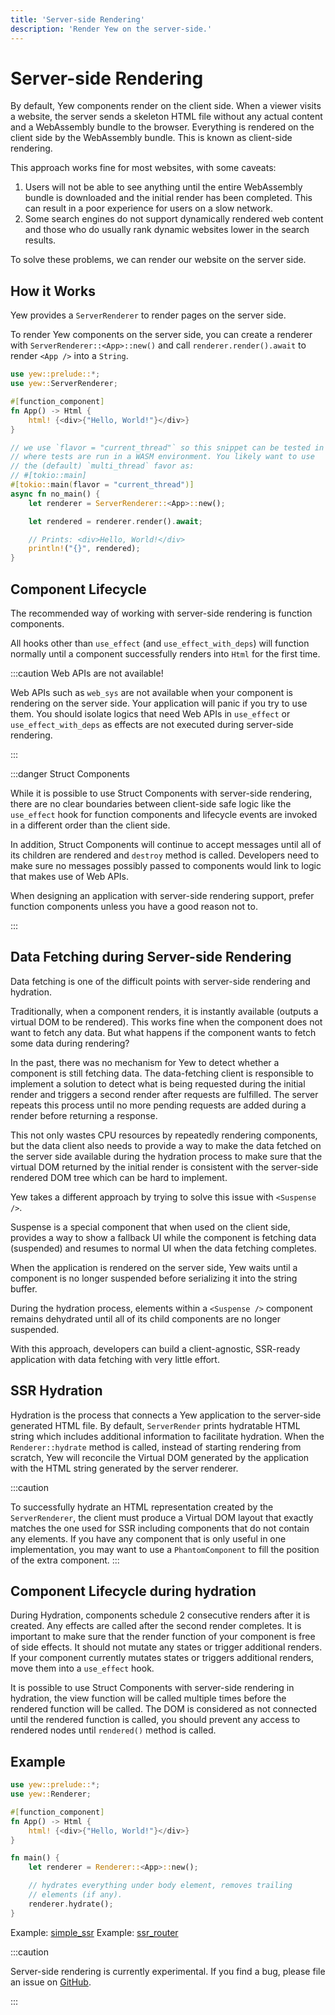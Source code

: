 ```yaml
---
title: 'Server-side Rendering'
description: 'Render Yew on the server-side.'
---
```


# Server-side Rendering

By default, Yew components render on the client side. When a viewer
visits a website, the server sends a skeleton HTML file without any actual
content and a WebAssembly bundle to the browser.
Everything is rendered on the client side by the WebAssembly
bundle. This is known as client-side rendering.

This approach works fine for most websites, with some caveats:

1. Users will not be able to see anything until the entire WebAssembly
   bundle is downloaded and the initial render has been completed.
   This can result in a poor experience for users on a slow network.
2. Some search engines do not support dynamically rendered web content and
   those who do usually rank dynamic websites lower in the search results.

To solve these problems, we can render our website on the server side.

## How it Works

Yew provides a `ServerRenderer` to render pages on the
server side.

To render Yew components on the server side, you can create a renderer
with `ServerRenderer::<App>::new()` and call `renderer.render().await`
to render `<App />` into a `String`.

```rust
use yew::prelude::*;
use yew::ServerRenderer;

#[function_component]
fn App() -> Html {
    html! {<div>{"Hello, World!"}</div>}
}

// we use `flavor = "current_thread"` so this snippet can be tested in CI,
// where tests are run in a WASM environment. You likely want to use
// the (default) `multi_thread` favor as:
// #[tokio::main]
#[tokio::main(flavor = "current_thread")]
async fn no_main() {
    let renderer = ServerRenderer::<App>::new();

    let rendered = renderer.render().await;

    // Prints: <div>Hello, World!</div>
    println!("{}", rendered);
}
```

## Component Lifecycle

The recommended way of working with server-side rendering is
function components.

All hooks other than `use_effect` (and `use_effect_with_deps`)
will function normally until a component successfully renders into `Html`
for the first time.

:::caution Web APIs are not available!

Web APIs such as `web_sys` are not available when your component is
rendering on the server side.
Your application will panic if you try to use them.
You should isolate logics that need Web APIs in `use_effect` or
`use_effect_with_deps` as effects are not executed during server-side rendering.

:::

:::danger Struct Components

While it is possible to use Struct Components with server-side rendering,
there are no clear boundaries between client-side safe logic like the
`use_effect` hook for function components and lifecycle events are invoked
in a different order than the client side.

In addition, Struct Components will continue to accept messages until all of its
children are rendered and `destroy` method is called. Developers need to
make sure no messages possibly passed to components would link to logic
that makes use of Web APIs.

When designing an application with server-side rendering support,
prefer function components unless you have a good reason not to.

:::

## Data Fetching during Server-side Rendering

Data fetching is one of the difficult points with server-side rendering and hydration.

Traditionally, when a component renders, it is instantly available
(outputs a virtual DOM to be rendered). This works fine when the
component does not want to fetch any data. But what happens if the component
wants to fetch some data during rendering?

In the past, there was no mechanism for Yew to detect whether a component is still
fetching data. The data-fetching client is responsible to implement
a solution to detect what is being requested during the initial render and triggers
a second render after requests are fulfilled. The server repeats this process until
no more pending requests are added during a render before returning a response.

This not only wastes CPU resources by repeatedly rendering components,
but the data client also needs to provide a way to make the data fetched on the
server side available during the hydration process to make sure that the
virtual DOM returned by the initial render is consistent with the
server-side rendered DOM tree which can be hard to implement.

Yew takes a different approach by trying to solve this issue with `<Suspense />`.

Suspense is a special component that when used on the client side, provides a
way to show a fallback UI while the component is fetching
data (suspended) and resumes to normal UI when the data fetching completes.

When the application is rendered on the server side, Yew waits until a
component is no longer suspended before serializing it into the string
buffer.

During the hydration process, elements within a `<Suspense />` component
remains dehydrated until all of its child components are no longer
suspended.

With this approach, developers can build a client-agnostic, SSR-ready
application with data fetching with very little effort.

## SSR Hydration

Hydration is the process that connects a Yew application to the
server-side generated HTML file. By default, `ServerRender` prints
hydratable HTML string which includes additional information to facilitate hydration.
When the `Renderer::hydrate` method is called, instead of starting rendering from
scratch, Yew will reconcile the Virtual DOM generated by the application
with the HTML string generated by the server renderer.

:::caution

To successfully hydrate an HTML representation created by the
`ServerRenderer`, the client must produce a Virtual DOM layout that
exactly matches the one used for SSR including components that do not
contain any elements. If you have any component that is only useful in
one implementation, you may want to use a `PhantomComponent` to fill the
position of the extra component.
:::

## Component Lifecycle during hydration

During Hydration, components schedule 2 consecutive renders after it is
created. Any effects are called after the second render completes.
It is important to make sure that the render function of your
component is free of side effects. It should not mutate any states or trigger
additional renders. If your component currently mutates states or triggers
additional renders, move them into a `use_effect` hook.

It is possible to use Struct Components with server-side rendering in
hydration, the view function will be called
multiple times before the rendered function will be called.
The DOM is considered as not connected until the rendered function is called,
you should prevent any access to rendered nodes
until `rendered()` method is called.

## Example

```rust ,ignore
use yew::prelude::*;
use yew::Renderer;

#[function_component]
fn App() -> Html {
    html! {<div>{"Hello, World!"}</div>}
}

fn main() {
    let renderer = Renderer::<App>::new();

    // hydrates everything under body element, removes trailing
    // elements (if any).
    renderer.hydrate();
}
```

Example: [simple_ssr](https://github.com/yewstack/yew/tree/master/examples/simple_ssr)
Example: [ssr_router](https://github.com/yewstack/yew/tree/master/examples/ssr_router)

:::caution

Server-side rendering is currently experimental. If you find a bug, please file
an issue on [GitHub](https://github.com/yewstack/yew/issues/new?assignees=&labels=bug&template=bug_report.md&title=).

:::
